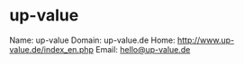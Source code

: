 
# up-value

Name: up-value
Domain: up-value.de
Home: http://www.up-value.de/index_en.php
Email: hello@up-value.de
